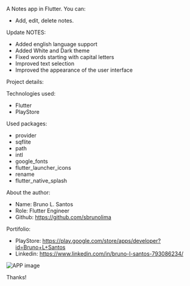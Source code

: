 A Notes app in Flutter.
You can:
 - Add, edit, delete notes.

Update NOTES:
 - Added english language support
 - Added White and Dark theme
 - Fixed words starting with capital letters
 - Improved text selection
 - Improved the appearance of the user interface

Project details:
    
Technologies used:
 - Flutter
 - PlayStore

Used packages:
 - provider
 - sqflite
 - path
 - intl
 - google_fonts
 - flutter_launcher_icons
 - rename
 - flutter_native_splash

About the author:
 - Name: Bruno L. Santos
 - Role: Flutter Engineer
 - Github: https://github.com/sbrunolima

Portifolio:
 - PlayStore: https://play.google.com/store/apps/developer?id=Bruno+L+Santos
 - Linkedin: https://www.linkedin.com/in/bruno-l-santos-793086234/

![APP image](https://raw.githubusercontent.com/sbrunolima/projects_images/main/Notes%20APP.png?token=GHSAT0AAAAAAB5QNL5P3K47TPQVOW3FIS72Y7O2YHQ)


Thanks!
